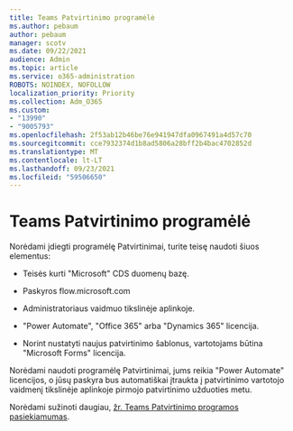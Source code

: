 ```yaml
---
title: Teams Patvirtinimo programėlė
ms.author: pebaum
author: pebaum
manager: scotv
ms.date: 09/22/2021
audience: Admin
ms.topic: article
ms.service: o365-administration
ROBOTS: NOINDEX, NOFOLLOW
localization_priority: Priority
ms.collection: Adm_O365
ms.custom:
- "13990"
- "9005793"
ms.openlocfilehash: 2f53ab12b46be76e941947dfa0967491a4d57c70
ms.sourcegitcommit: cce7932374d1b8ad5806a28bff2b4bac4702852d
ms.translationtype: MT
ms.contentlocale: lt-LT
ms.lasthandoff: 09/23/2021
ms.locfileid: "59506650"
---
```

# <a name="teams-approvals-app"></a>Teams Patvirtinimo programėlė

Norėdami įdiegti programėlę Patvirtinimai, turite teisę naudoti šiuos elementus:

- Teisės kurti "Microsoft" CDS duomenų bazę.

- Paskyros flow.microsoft.com

- Administratoriaus vaidmuo tikslinėje aplinkoje.

- "Power Automate", "Office 365" arba "Dynamics 365" licencija.

- Norint nustatyti naujus patvirtinimo šablonus, vartotojams būtina "Microsoft Forms" licencija.

Norėdami naudoti programėlę Patvirtinimai, jums reikia "Power Automate" licencijos, o jūsų paskyra bus automatiškai įtraukta į patvirtinimo vartotojo vaidmenį tikslinėje aplinkoje pirmojo patvirtinimo užduoties metu.

Norėdami sužinoti daugiau, [žr. Teams Patvirtinimo programos pasiekiamumas](https://docs.microsoft.com/microsoftteams/approval-admin).